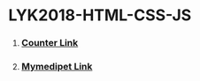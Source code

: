 # LYK2018-HTML-CSS-JS
1. ### [Counter Link](https://ahmetgnc.github.io/LYK2018-HTML-CSS-JS/counter/index.html)
2. ### [Mymedipet Link](https://ahmetgnc.github.io/LYK2018-HTML-CSS-JS/mymedipet/index.html)
